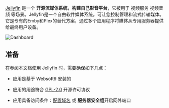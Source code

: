[Jellyfin](https://jellyfin.org/) 是一个 **开源流媒体系统，构建自己影音平台**，它被用于 视频服务 视频音频  等场景。Jellyfin是一个自由软件媒体系统，可让您控制管理和流式传输媒体。它是专有的Emby和Plex的替代方案，通过多个应用程序将媒体从专用服务器提供给最终用户设备。


![Dashboard](https://libs.websoft9.com/Websoft9/DocsPicture/zh/jellyfin/jellyfin-gui-websoft9.png)


## 准备

在参阅本文档使用 Jellyfin 时，需要确保如下几点：

- 应用是基于 Websoft9 安装的

- 应用的用途符合 [GPL-2.0](https://opensource.org/licenses/GPL-2.0) 开源许可协议

- 应用具备访问条件：[配置域名](./domain-set) 或 **服务器安全组**开启网外端口